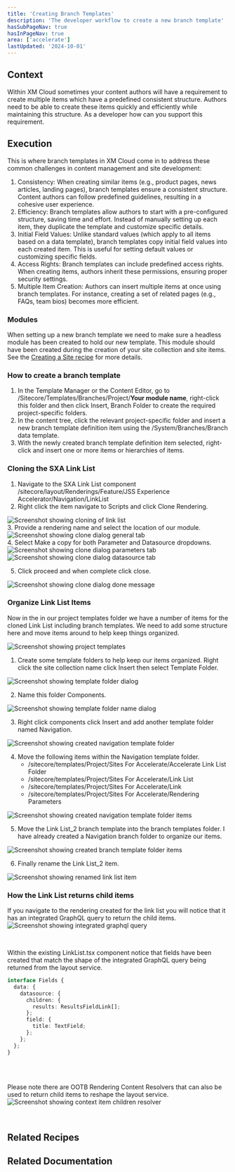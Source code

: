 ```yaml
---
title: 'Creating Branch Templates'
description: 'The developer workflow to create a new branch template'
hasSubPageNav: true
hasInPageNav: true
area: ['accelerate']
lastUpdated: '2024-10-01'
---
```


## Context

Within XM Cloud sometimes your content authors will have a requirement to create multiple items which have a predefined consistent structure. Authors need to be able to create these items quickly and efficiently while maintaining this structure. As a developer how can you support this requirement.

## Execution

This is where branch templates in XM Cloud come in to address these common challenges in content management and site development:

1. Consistency: When creating similar items (e.g., product pages, news articles, landing pages), branch templates ensure a consistent structure. Content authors can follow predefined guidelines, resulting in a cohesive user experience.
2. Efficiency: Branch templates allow authors to start with a pre-configured structure, saving time and effort. Instead of manually setting up each item, they duplicate the template and customize specific details.
3. Initial Field Values: Unlike standard values (which apply to all items based on a data template), branch templates copy initial field values into each created item. This is useful for setting default values or customizing specific fields.
4. Access Rights: Branch templates can include predefined access rights. When creating items, authors inherit these permissions, ensuring proper security settings.
5. Multiple Item Creation: Authors can insert multiple items at once using branch templates. For instance, creating a set of related pages (e.g., FAQs, team bios) becomes more efficient.

### Modules

When setting up a new branch template we need to make sure a headless module has been created to hold our new template. This module should have been created during the creation of your site collection and site items. See the [Creating a Site recipe](/learn/accelerate/xm-cloud/pre-development/sprint-zero/creating-a-site) for more details.

### How to create a branch template

1. In the Template Manager or the Content Editor, go to /Sitecore/Templates/Branches/Project/**Your module name**, right-click this folder and then click Insert, Branch Folder to create the required project-specific folders.
2. In the content tree, click the relevant project-specific folder and insert a new branch template definition item using the /System/Branches/Branch data template.
3. With the newly created branch template definition item selected, right-click and insert one or more items or hierarchies of items.

### Cloning the SXA Link List

1. Navigate to the SXA Link List component /sitecore/layout/Renderings/Feature/JSS Experience Accelerator/Navigation/LinkList
2. Right click the item navigate to Scripts and click Clone Rendering.
<img src="/images/learn/accelerate/xm-cloud/creating-branch-templates1.png" alt="Screenshot showing cloning of link list"/>

<br/>
3. Provide a rendering name and select the location of our module.
<img src="/images/learn/accelerate/xm-cloud/creating-branch-templates2.png" alt="Screenshot showing clone dialog general tab"/>

<br/>
4. Select Make a copy for both Parameter and Datasource dropdowns.
<img src="/images/learn/accelerate/xm-cloud/creating-branch-templates3.png" alt="Screenshot showing clone dialog parameters tab"/>

<br/>
<img src="/images/learn/accelerate/xm-cloud/creating-branch-templates4.png" alt="Screenshot showing clone dialog datasource tab"/>
<br/>

5. Click proceed and when complete click close.
<img src="/images/learn/accelerate/xm-cloud/creating-branch-templates5.png" alt="Screenshot showing clone dialog done message"/>

### Organize Link List Items

Now in the in our project templates folder we have a number of items for the cloned Link List including branch templates. We need to add some structure here and move items around to help keep things organized.

<img src="/images/learn/accelerate/xm-cloud/creating-branch-templates6.png" alt="Screenshot showing project templates"/>
<br/>

1. Create some template folders to help keep our items organized. Right click the site collection name click  Insert then select Template Folder.
<img src="/images/learn/accelerate/xm-cloud/creating-branch-templates7.png" alt="Screenshot showing template folder dialog"/>

<br/>

2. Name this folder Components.
<img src="/images/learn/accelerate/xm-cloud/creating-branch-templates8.png" alt="Screenshot showing template folder name dialog"/>

<br/>

3. Right click components click Insert and add another template folder named Navigation.
<img src="/images/learn/accelerate/xm-cloud/creating-branch-templates9.png" alt="Screenshot showing created navigation template folder"/>

<br/>

4. Move the following items within the Navigation template folder.
    * /sitecore/templates/Project/Sites For Accelerate/Accelerate Link List Folder
    * /sitecore/templates/Project/Sites For Accelerate/Link List
    * /sitecore/templates/Project/Sites For Accelerate/Link
    * /sitecore/templates/Project/Sites For Accelerate/Rendering Parameters
<img src="/images/learn/accelerate/xm-cloud/creating-branch-templates10.png" alt="Screenshot showing created navigation template folder items"/>

<br/>

5. Move the Link List_2 branch template into the branch templates folder. I have already created a Navigation branch folder to organize our items.
<img src="/images/learn/accelerate/xm-cloud/creating-branch-templates11.png" alt="Screenshot showing created branch template folder items"/>

<br/>

6. Finally rename the Link List_2 item.
<img src="/images/learn/accelerate/xm-cloud/creating-branch-templates12.png" alt="Screenshot showing renamed link list item"/>

<br/>

### How the Link List returns child items

If you navigate to the rendering created for the link list you will notice that it has an integrated GraphQL query to return the child items.
<img src="/images/learn/accelerate/xm-cloud/creating-branch-templates13.png" alt="Screenshot showing integrated graphql query"/>

<br/>

Within the existing LinkList.tsx component notice that fields have been created that match the shape of the integrated GraphQL query being returned from the layout service.

```typescript
interface Fields {
  data: {
    datasource: {
      children: {
        results: ResultsFieldLink[];
      };
      field: {
        title: TextField;
      };
    };
  };
}
```

<br/>
<br/>

Please note there are OOTB Rendering Content Resolvers that can also be used to return child items to reshape the layout service.
<img src="/images/learn/accelerate/xm-cloud/creating-branch-templates14.png" alt="Screenshot showing context item children resolver"/>

<br/>

## Related Recipes

<Row columns={2}>
  <Link title="Creating new components" link="/learn/accelerate/xm-cloud/implementation/developer-experience/creating-new-components" />
</Row>

## Related Documentation

<Row columns={2}>
  <Link title="Branch templates" link="https://doc.sitecore.com/xmc/en/developers/xm-cloud/branch-templates.html" />
  <Link title="Work with a branch template" link="https://doc.sitecore.com/xp/en/xmc/en/developers/xm-cloud/work-with-a-branch-template.html" />
</Row>

